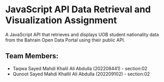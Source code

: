# JavaScript API Data Retrieval and Visualization Assignment
A JavaScript API that retrieves and displays UOB student nationality data from the Bahrain Open Data Portal using their public API.
## Team Members:
- Taqwa Sayed Mahdi Khalil Ali Abdulla   (202208441) - section:02
- Qunoot Sayed Mahdi Khallil Ali Abdulla (202209102) - section:02
